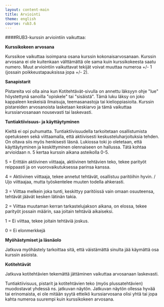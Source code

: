 ```yaml
---
layout: content-main
title: Arviointi
theme: english
course: rub3.6
---
```


####RUB3-kurssin arviointiin vaikuttaa:

**Kurssikokeen arvosana**

Kurssikoe vaikuttaa isoimpana osana kurssin kokonaisarvosanaan. Kurssin arvosana ei ole kuitenkaan välttämättä ole 
sama kuin kurssikokeesta saatu numero. Muut arviointiin vaikuttavat tekijät voivat muuttaa numeroa +/- 1 (jossain 
poikkeustapauksissa jopa +/- 2).

**Sanapistarit**

Pistareita voi olla aina kun Kotitehtävät-sivulla on annettu läksyyn ohje "lue" höystettynä sanoilla "opiskele" tai 
"sisäistä". Tämä luku läksy on joko kappaleen keskeisiä ilmaisuja, teemasanastoja tai kielioppiasioita. Kurssin 
pistareiden arvosanoista lasketaan keskiarvo ja tämä vaikuttaa kurssiarvosanaan nousevasti tai laskevasti.

**Tuntiaktiivisuus- ja käyttäytyminen**

Kieltä ei opi puhumatta. Tuntiaktiivisuudella tarkoitetaan osallistumista opetukseen sekä viittaamalla, että 
aktiivisesti keskusteluharjoituksia tehden. On oltava siis myös henkisesti läsnä. Lukiossa toki jo oletetaan, että 
käyttäytyminen ja keskittyminen olennaiseen on hallussa. Tätä kohtaa arvioidaan n. 5 kertaa kurssin aikana asteikolla 
0-5.

5 = Erittäin aktiivinen viittaaja, aktiivinen tehtävien teko, tekee parityöt reippaasti ja on vuorovaikutuksessa 
parinsa kanssa. 

4 = Aktiivinen viittaaja, tekee annetut tehtävät, osallistuu paritöihin hyvin. / Ujo viittaajaa, mutta työskentelee 
muuten todella ahkerasti.

3 = Viittaa melkein joka tunti, keskittyy paritöissä vain omaan osuuteensa, tehtävät jäävät kesken lätinän takia.

2 = Viittaa muutaman kerran tarkastelujakson aikana, on elossa, tekee parityöt jossain määrin, saa joitain tehtäviä 
aikaiseksi.

1 = Ei viittaa, tekee joitain tehtäviä joskus.

0 = Ei elonmerkkejä

**Myöhästymiset ja läsnäolo**

Jatkuva myöhästely tarkoittaa sitä, että väistämättä sinulta jää käymättä osa kurssin asioista. 

**Kotitehtävät**

Jatkuva kotitehtävien tekemättä jättäminen vaikuttaa arvosanaan laskevasti. 

Tuntiaktiivisuus, pistarit ja kotitehtävien teko (myös plussatehtävien) muodostavat yhdessä ns. jatkuvan näytön. 
Jatkuvan näytön ollessa hyvää tai erinomaista, ei ole mitään syytä etteikö kurssiarvosana olisi yhtä tai jopa kahta 
numeroa suurempi kuin kurssikokeen arvosana.